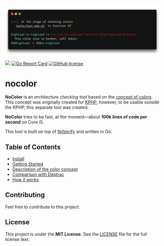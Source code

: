 ![](./docs/image.png)

[![](https://github.com/vkcom/nocolor/workflows/Go/badge.svg)](https://github.com/vkcom/nocolor/workflows/Go/badge.svg) [![Go Report Card](https://goreportcard.com/badge/github.com/vkcom/nocolor)](https://goreportcard.com/report/github.com/vkcom/nocolor) [![GitHub license](https://img.shields.io/badge/license-MIT-blue.svg)](https://raw.githubusercontent.com/i582/phpstats/master/LICENSE)

# nocolor

**NoColor** is an *architecture checking tool* based on the [*concept of colors*](https://github.com/vkcom/nocolor/blob/master/docs/concept_of_colors.md). This concept was originally created
for [KPHP](https://github.com/VKCOM/kphp), however, to be usable outside the KPHP, this separate tool was created.

**NoColor** tries to be fast, at the moment—about **100k lines of code per second** on Core i5.

This tool is built on top of [NoVerify](https://github.com/VKCOM/noverify) and written in Go.

## Table of Contents

- [Install](https://github.com/vkcom/nocolor/blob/master/docs/install.md)
- [Getting Started](https://github.com/vkcom/nocolor/blob/master/docs/usage.md)
- [Description of the color concept](https://github.com/vkcom/nocolor/blob/master/docs/concept_of_colors.md)
- [Comparison with Deptrac](https://github.com/vkcom/nocolor/blob/master/docs/nocolor_vs_deptrac.md)
- [How it works](https://github.com/vkcom/nocolor/blob/master/docs/how_it_work.md)

## Contributing

Feel free to contribute to this project.

## License

This project is under the **MIT License**. See the [LICENSE](https://github.com/vkcom/nocolor/blob/master/LICENSE) file
for the full license text.